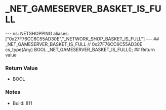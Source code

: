# _NET_GAMESERVER_BASKET_IS_FULL

--- ns: NETSHOPPING aliases: ["0x27F76CC6C55AD30E","_NETWORK_SHOP_BASKET_IS_FULL"] --- ## _NET_GAMESERVER_BASKET_IS_FULL  // 0x27F76CC6C55AD30E cs_type(Any) BOOL _NET_GAMESERVER_BASKET_IS_FULL();  ## Return value

### Return Value
* BOOL

### Notes
* Build: 811

